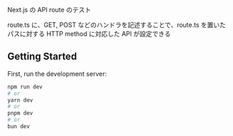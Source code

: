 Next.js の API route のテスト

route.ts に、GET, POST などのハンドラを記述することで、route.ts を置いたパスに対する HTTP method に対応した API が設定できる

## Getting Started

First, run the development server:

```bash
npm run dev
# or
yarn dev
# or
pnpm dev
# or
bun dev
```
